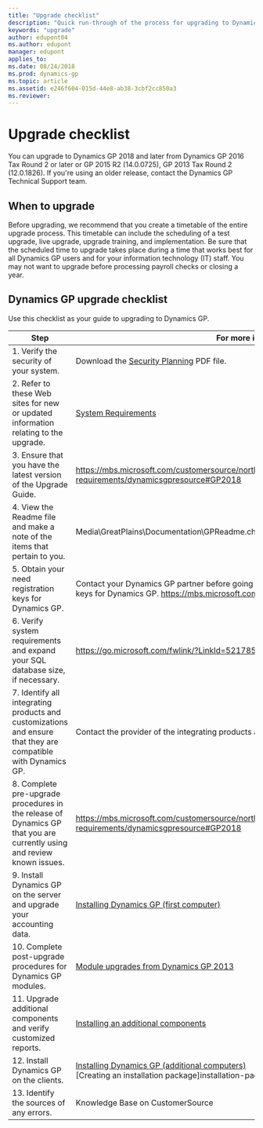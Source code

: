 ```yaml
---
title: "Upgrade checklist"
description: "Quick run-through of the process for upgrading to Dynamics GP."
keywords: "upgrade"
author: edupont04
ms.author: edupont
manager: edupont
applies_to: 
ms.date: 08/24/2018
ms.prod: dynamics-gp
ms.topic: article
ms.assetid: e246f604-015d-44e8-ab38-3cbf2cc850a3
ms.reviewer: 
---
```

# Upgrade checklist

You can upgrade to Dynamics GP 2018 and later from Dynamics GP 2016 Tax Round 2 or later or GP 2015 R2 (14.0.0725), GP 2013 Tax Round 2 (12.0.1826). If you're using an older release, contact the Dynamics GP Technical Support team.

## When to upgrade

Before upgrading, we recommend that you create a timetable of the entire upgrade process. This timetable can include the scheduling of a test upgrade, live upgrade, upgrade training, and implementation. Be sure that the scheduled time to upgrade takes place during a time that works best for all Dynamics GP users and for your information technology (IT) staff. You may not want to upgrade before processing payroll checks or closing a year.

## Dynamics GP upgrade checklist

Use this checklist as your guide to upgrading to Dynamics GP.

| Step    | For more information  |
|----------|--------------|
| 1. Verify the security of your system.   | Download the [Security Planning](https://www.microsoft.com/en-us/download/details.aspx?id=45025) PDF file.|
| 2. Refer to these Web sites for new or updated information relating to the upgrade.  | [System Requirements](https://mbs.microsoft.com/customersource/northamerica/GP/learning/documentation/system-requirements/dynamicsgpresource#GP2018)  |
| 3. Ensure that you have the latest version of the Upgrade Guide.   | <https://mbs.microsoft.com/customersource/northamerica/GP/learning/documentation/system-requirements/dynamicsgpresource#GP2018>   |
| 4. View the Readme file and make a note of the items that pertain to you.    | Media\\GreatPlains\\Documentation\\GPReadme.chm      |
| 5. Obtain your need registration keys for Dynamics GP.     | Contact your Dynamics GP partner before going to CustomerSource/My Account for registration keys for Dynamics GP. <https://mbs.microsoft.com/customersource>              |
| 6. Verify system requirements and expand your SQL database size, if necessary.    | <https://go.microsoft.com/fwlink/?LinkId=521785>  |
| 7. Identify all integrating products and customizations and ensure that they are compatible with Dynamics GP.     | Contact the provider of the integrating products and customizations.       |
| 8. Complete pre-upgrade procedures in the release of Dynamics GP that you are currently using and review known issues. | <https://mbs.microsoft.com/customersource/northamerica/GP/learning/documentat20ion/system-requirements/dynamicsgpresource#GP2018>      |
| 9. Install Dynamics GP on the server and upgrade your accounting data.       | [Installing Dynamics GP (first computer)](installing-on-first-computer.md) |  
| 10. Complete post-upgrade procedures for Dynamics GP modules.     | [Module upgrades from Dynamics GP 2013](module-upgrades-from-microsoft-dynamics-gp-2013.md)|  
| 11. Upgrade additional components and verify customized reports.   | [Installing an additional components](additional-features-and-components.md) |  
| 12. Install Dynamics GP on the clients.    | [Installing Dynamics GP (additional computers)](installing-on-subsequent-computers.md)</br>[Creating an installation package]installation-package.md) |  
| 13. Identify the sources of any errors.    | Knowledge Base on CustomerSource   |
